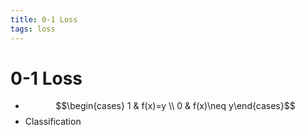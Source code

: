 ```yaml
---
title: 0-1 Loss
tags: loss
---
```


# 0-1 Loss
- $$\begin{cases} 1 & f(x)=y \\ 0 & f(x)\neq y\end{cases}$$
- Classification


































